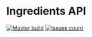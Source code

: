# Ingredients API

[![Master build](https://github.com/i18u/ingredients-api/workflows/build/badge.svg?branch=master)](https://github.com/i18u/ingredients-api/tree/master)
[![Issues count](https://img.shields.io/github/issues/i18u/ingredients-api)](https://github.com/i18u/ingredients-api/issues)
